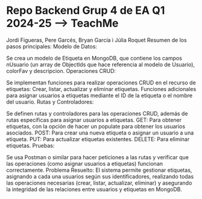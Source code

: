# Repo Backend Grup 4 de EA Q1 2024-25 --> TeachMe
Jordi Figueras, Pere Garcés, Bryan García i Júlia Roquet
Resumen de los pasos principales:
Modelo de Datos:

Se crea un modelo de Etiqueta en MongoDB, que contiene los campos nUsuario (un array de ObjectIds que hace referencia al modelo de Usuario), colorFav y descripcion.
Operaciones CRUD:

Se implementan funciones para realizar operaciones CRUD en el recurso de etiquetas:
Crear, listar, actualizar y eliminar etiquetas.
Funciones adicionales para asignar usuarios a etiquetas mediante el ID de la etiqueta o el nombre del usuario.
Rutas y Controladores:

Se definen rutas y controladores para las operaciones CRUD, además de rutas específicas para asignar usuarios a etiquetas.
GET: Para obtener etiquetas, con la opción de hacer un populate para obtener los usuarios asociados.
POST: Para crear una nueva etiqueta o asignar un usuario a una etiqueta.
PUT: Para actualizar etiquetas existentes.
DELETE: Para eliminar etiquetas.
Pruebas:

Se usa Postman o similar para hacer peticiones a las rutas y verificar que las operaciones (como asignar usuarios a etiquetas) funcionan correctamente.
Problema Resuelto:
El sistema permite gestionar etiquetas, asignando a cada una usuarios según sus identificadores, realizando todas las operaciones necesarias (crear, listar, actualizar, eliminar) y asegurando la integridad de las relaciones entre usuarios y etiquetas en MongoDB.


